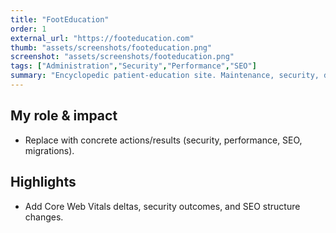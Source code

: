 ```yaml
---
title: "FootEducation"
order: 1
external_url: "https://footeducation.com"
thumb: "assets/screenshots/footeducation.png"
screenshot: "assets/screenshots/footeducation.png"
tags: ["Administration","Security","Performance","SEO"]
summary: "Encyclopedic patient-education site. Maintenance, security, design, SEO."
---
```


## My role & impact
- Replace with concrete actions/results (security, performance, SEO, migrations).

## Highlights
- Add Core Web Vitals deltas, security outcomes, and SEO structure changes.
